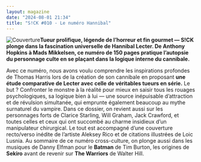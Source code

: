 ```yaml
---
layout: magazine
date: "2024-08-01 21:34"
title: "S!CK #010 - Le numéro Hannibal"
---
```

![Couverture](/img/sick-10.jpeg)**Tueur prolifique, légende de l’horreur et fin gourmet — S!CK plonge dans la fascination universelle de Hannibal Lecter. De Anthony Hopkins à Mads Mikkelsen, ce numéro de 150 pages pratique l’autopsie du personnage culte en se plaçant dans la logique interne du cannibale.** 



Avec ce numéro, nous avons voulu comprendre les inspirations profondes de Thomas Harris lors de la création de son cannibale en proposant **une étude comparative de Lecter avec celle de véritables tueurs en série.**  Le but ? Confronter le monstre à la réalité pour mieux en saisir tous les rouages psychologiques, sa logique bien à lui — une source inépuisable d’attraction et de révulsion simultanée, qui emprunte également beaucoup au mythe surnaturel du vampire. Dans ce dossier, on revient aussi sur les personnages forts de Clarice Starling, Will Graham, Jack Crawford, et toutes celles et ceux qui ont succombé au charme insidieux d’un manipulateur chirurgical. Le tout est accompagné d’une couverture recto/verso inédite de l’artiste Aleksey Rico et de citations illustrées de Loic Lusnia. Au sommaire de ce numéro cross-culture, on plonge aussi dans les musiques de Danny Elfman pour le **Batman**  de Tim Burton, les origines de **Sekiro** avant de revenir sur **The Warriors**  de Walter Hill.